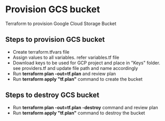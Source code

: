 # Provision GCS bucket
Terraform to provision Google Cloud Storage Bucket
## Steps to provision GCS bucket
+ Create terraform.tfvars file
+ Assign values to all variables. refer variables.tf file
+ Download keys to be used for GCP project and place in "Keys" folder. see providers.tf and update file path and name accordingly
+ Run **terraform plan -out=tf.plan** and review plan
+ Run **terraform apply "tf.plan"** command to create the bucket

## Steps to destroy GCS bucket
+ Run **terraform plan -out=tf.plan -destroy** command and review plan
+ Run **terraform apply "tf.plan"** command to destroy the bucket
